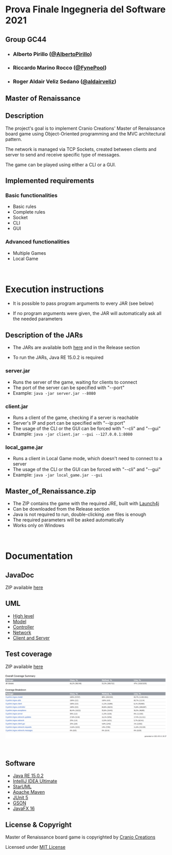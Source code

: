# Prova Finale Ingegneria del Software 2021

## Group GC44

- ### **Alberto Pirillo** ([@AlbertoPirillo](https://github.com/AlbertoPirillo))
- ### **Riccardo Marino Rocco** ([@FynePool](https://github.com/FynePool))
- ### **Roger Aldair Veliz Sedano** ([@aldairveliz](https://github.com/aldairveliz))

## Master of Renaissance

## Description
The project's goal is to implement Cranio Creations' Master of Renaissance board game using Object-Oriented programming and the MVC architectural pattern.

The network is managed via TCP Sockets, created between clients and server to send and receive specific type of messages.

The game can be played using either a CLI or a GUI.


## Implemented requirements
### Basic functionalities
- Basic rules
- Complete rules
- Socket
- CLI
- GUI

### Advanced functionalities
- Multiple Games
- Local Game

<p>&nbsp;</p>

# Execution instructions

- It is possible to pass program arguments to every JAR (see below)

- If no program arguments were given, the JAR will automatically ask all the needed parameters


## Description of the JARs

- The JARs are available both [here](deliverables/jars) and in the Release section
  
- To run the JARs, Java RE 15.0.2 is required

### **server.jar**
- Runs the server of the game, waiting for clients to connect
- The port of the server can be specified with "--port"
- Example: `java -jar server.jar --8080`

### **client.jar**
- Runs a client of the game, checking if a server is reachable
- Server's IP and port can be specified with "--ip:port"
- The usage of the CLI or the GUI can be forced with "--cli" and "--gui"
- Example: `java -jar client.jar --gui --127.0.0.1:8080`

### **local_game.jar**
- Runs a client in Local Game mode, which doesn't need to connect to a server
- The usage of the CLI or the GUI can be forced with "--cli" and "--gui"
- Example: `java -jar local_game.jar --gui`

## Master_of_Renaissance.zip
- The ZIP contains the game with the required JRE, built with [Launch4j](http://launch4j.sourceforge.net/)
- Can be downloaded from the Release section
- Java is not required to run, double-clicking .exe files is enough
- The required parameters will be asked automatically
- Works only on Windows

<p>&nbsp;</p>

# Documentation
## JavaDoc
ZIP available [here](deliverables/javadoc.zip)


## UML
- [High level](deliverables/UML%20pdf/high%20level.pdf)
- [Model](deliverables/UML%20pdf/model.pdf)
- [Controller](deliverables/UML%20pdf/controller.pdf)
- [Network](deliverables/UML%20pdf/network.pdf)
- [Client and Server](deliverables/UML%20pdf/client%20and%20server.pdf)


## Test coverage

ZIP available [here](deliverables/coverage.zip)

![Coverage report](deliverables/coverage%20report.png)

<p>&nbsp;</p>

## Software
- [Java RE 15.0.2](https://www.oracle.com/java/technologies/javase/jdk15-archive-downloads.html)
- [IntelliJ IDEA Ultimate](https://www.jetbrains.com/idea/)
- [StarUML](https://staruml.io/)
- [Apache Maven](https://maven.apache.org/)
- [JUnit 5](https://junit.org/junit5/)
- [GSON](https://github.com/google/gson)
- [JavaFX 16](https://openjfx.io/)


## License & Copyright
Master of Renaissance board game is copyrighted by [Cranio Creations](https://craniointernational.com/products/masters-of-renaissance/)

Licensed under [MIT License](LICENSE) 
